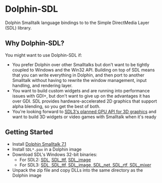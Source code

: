 # Dolphin-SDL
Dolphin Smalltalk language bindings to to the Simple DirectMedia Layer (SDL) library.

## Why Dolphin-SDL?

You might want to use Dolphin-SDL if:

* You prefer Dolphin over other Smalltalks but don't want to be tightly coupled to Windows and the Win32 API. Building on top of SDL means that you can write everything in Dolphin, and then port to another Smalltalk without having to rewrite the window management, input handling, and rendering layer.
* You want to build custom widgets and are running into performance issues with GDI+, but don't want to give up on the advantages it has over GDI. SDL provides hardware-accelerated 2D graphics that support alpha blending, so you get the best of both.
* You're looking forward to [SDL3's planned GPU API for 3D graphics](https://www.patreon.com/posts/new-project-top-58563886) and want to build 3D widgets or video games with Smalltalk when it's ready

## Getting Started
* Install [Dolphin Smalltalk 7.1](https://github.com/dolphinsmalltalk/Dolphin)
* Install `SDL*.pax` in a Dolphin image
* Download SDL's Windows 32-bit binaries:
  * For SDL2: [SDL](https://github.com/libsdl-org/SDL/releases), [SDL_ttf](https://github.com/libsdl-org/SDL_ttf/releases), [SDL_image](https://github.com/libsdl-org/SDL_image/releases)
  * For SDL3: [SDL, SDL_ttf, SDL_image, SDL_net, SDL_rtf, SDL_mixer](https://github.com/JBetz/build-sdl3-win32/releases)
* Unpack the zip file and copy DLLs into the same directory as the Dolphin image
